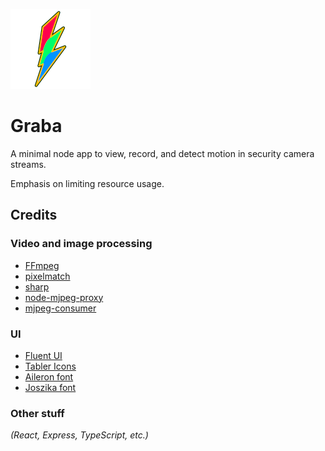 ![Graba](docs/graba-128.png)

# Graba

A minimal node app to view, record, and detect motion in security camera streams.

Emphasis on limiting resource usage.

## Credits

### Video and image processing

- [FFmpeg](https://ffmpeg.org/)
- [pixelmatch](https://github.com/mapbox/pixelmatch)
- [sharp](https://github.com/lovell/sharp)
- [node-mjpeg-proxy](https://github.com/philrene/node-mjpeg-proxy)
- [mjpeg-consumer](https://github.com/mmaelzer/mjpeg-consumer)

### UI

- [Fluent UI](https://developer.microsoft.com/en-us/fluentui#/)
- [Tabler Icons](https://tabler-icons.io)
- [Aileron font](https://fontlibrary.org/en/font/aileron)
- [Joszika font](https://fontlibrary.org/en/font/joszika)

### Other stuff

_(React, Express, TypeScript, etc.)_